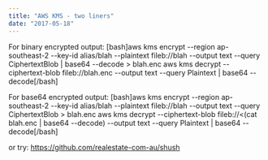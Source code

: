 ```yaml
---
title: "AWS KMS - two liners"
date: "2017-05-18"
---
```


For binary encrypted output: \[bash\]aws kms encrypt --region ap-southeast-2 --key-id alias/blah --plaintext fileb://blah --output text --query CiphertextBlob | base64 --decode > blah.enc aws kms decrypt --ciphertext-blob fileb://blah.enc --output text --query Plaintext | base64 --decode\[/bash\]

For base64 encrypted output: \[bash\]aws kms encrypt --region ap-southeast-2 --key-id alias/blah --plaintext fileb://blah --output text --query CiphertextBlob > blah.enc aws kms decrypt --ciphertext-blob fileb://<(cat blah.enc | base64 --decode) --output text --query Plaintext | base64 --decode\[/bash\]

or try: https://github.com/realestate-com-au/shush
